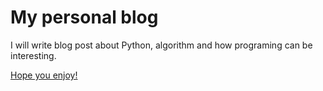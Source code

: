 # My personal blog

I will write blog post about Python, algorithm and how programing can be interesting.

[Hope you enjoy!](https://motor-taxi-master-rider.github.io/)
